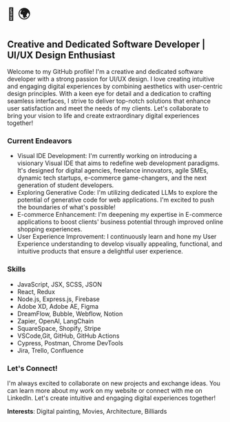 # 👋 🌍
## Creative and Dedicated Software Developer | UI/UX Design Enthusiast

Welcome to my GitHub profile! I'm a creative and dedicated software developer with a strong passion for UI/UX design. I love creating intuitive and engaging digital experiences by combining aesthetics with user-centric design principles. With a keen eye for detail and a dedication to crafting seamless interfaces, I strive to deliver top-notch solutions that enhance user satisfaction and meet the needs of my clients.
Let's collaborate to bring your vision to life and create extraordinary digital experiences together!

### Current Endeavors

- Visual IDE Development: I'm currently working on introducing a visionary Visual IDE that aims to redefine web development paradigms. It's designed for digital agencies, freelance innovators, agile SMEs, dynamic tech startups, e-commerce game-changers, and the next generation of student developers.
- Exploring Generative Code: I'm utilizing dedicated LLMs to explore the potential of generative code for web applications. I'm excited to push the boundaries of what's possible!
- E-commerce Enhancement: I'm deepening my expertise in E-commerce applications to boost clients' business potential through improved online shopping experiences.
- User Experience Improvement: I continuously learn and hone my User Experience understanding to develop visually appealing, functional, and intuitive products that ensure a delightful user experience.

### Skills

- JavaScript, JSX, SCSS, JSON
- React, Redux
- Node.js, Express.js, Firebase
- Adobe XD, Adobe AE, Figma
- DreamFlow, Bubble, Webflow, Notion
- Zapier, OpenAI, LangChain
- SquareSpace, Shopify, Stripe
- VSCode,Git, GitHub, GitHub Actions
- Cypress, Postman, Chrome DevTools
- Jira, Trello, Confluence

### Let's Connect!

I'm always excited to collaborate on new projects and exchange ideas. You can learn more about my work on my website or connect with me on LinkedIn. Let's create intuitive and engaging digital experiences together!

**Interests**: Digital painting, Movies, Architecture, Billiards
